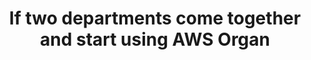 ---
layout: answer
title: "If two departments come together and start using AWS Organ"
blurb: "<p>There are two important exam objectives that deal with AWS Organizations, Consolidated Billing and Reserved Instances:</p>
<ul>
<li>Describe Reserved-In"
quid: 67
---